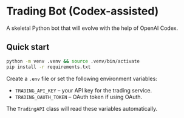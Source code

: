 # Trading Bot (Codex-assisted)

A skeletal Python bot that will evolve with the help of OpenAI Codex.

## Quick start
```bash
python -m venv .venv && source .venv/bin/activate
pip install -r requirements.txt
```

Create a `.env` file or set the following environment variables:

- `TRADING_API_KEY` – your API key for the trading service.
- `TRADING_OAUTH_TOKEN` – OAuth token if using OAuth.

The `TradingAPI` class will read these variables automatically.
